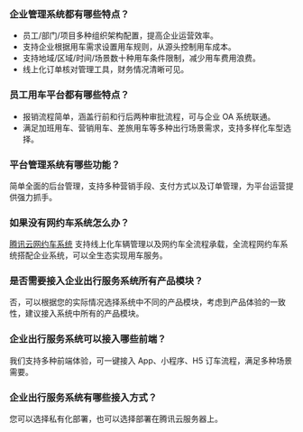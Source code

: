 ### 企业管理系统都有哪些特点？
- 员工/部门/项目多种组织架构配置，提高企业运营效率。
- 支持企业根据用车需求设置用车规则，从源头控制用车成本。
- 支持地域/区域/时间/场景数十种用车条件限制，减少用车费用浪费。
- 线上化订单核对管理工具，财务情况清晰可见。

### 员工用车平台都有哪些特点？
- 报销流程简单，涵盖行前和行后两种审批流程，可与企业 OA 系统联通。
- 满足加班用车、营销用车、差旅用车等多种出行场景需求，支持多样化车型选择。

### 平台管理系统有哪些功能？
简单全面的后台管理，支持多种营销手段、支付方式以及订单管理，为平台运营提供强力抓手。

### 如果没有网约车系统怎么办？
[腾讯云网约车系统](https://cloud.tencent.com/document/product/1160) 支持线上化车辆管理以及网约车全流程承载，全流程网约车系统搭配企业系统，可以全生态实现用车服务。

### 是否需要接入企业出行服务系统所有产品模块？
否，可以根据您的实际情况选择系统中不同的产品模块，考虑到产品体验的一致性，建议接入系统中所有的产品模块。

### 企业出行服务系统可以接入哪些前端？
我们支持多种前端体验，可一键接入 App、小程序、H5 订车流程，满足多种场景需要。

### 企业出行服务系统有哪些接入方式？
您可以选择私有化部署，也可以选择部署在腾讯云服务器上。



